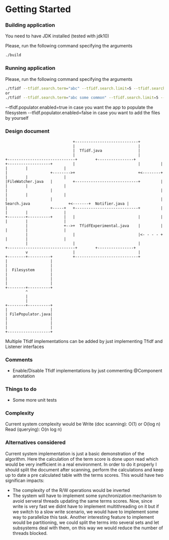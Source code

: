 # Getting Started

### Building application
You need to have JDK installed (tested with jdk10)

Please, run the following command specifying the arguments
```bash
./build
```
### Running application
Please, run the following command specifying the arguments
```bash
./tfidf --tfidf.search.term="abc" --tfidf.search.limit=5 --tfidf.search.period=5000 --tfidf.populator.enabled=true --tfidf.search.dir=/tmp
or
./tfidf --tfidf.search.term="abc some common" --tfidf.search.limit=5 --tfidf.search.period=5000 --tfidf.populator.enabled=true --tfidf.search.dir=/tmp
```
--tfidf.populator.enabled=true in case you want the app to populate the filesystem
--tfidf.populator.enabled=false in case you want to add the files by yourself

### Design document

```
                              +----------------------------+
                              |                            |
                              |  Tfidf.java                |
                              |                            |         +------------------------------+        +----------------+
+-------------------+         |                            |         |                              |        |                |
|                   +-------->+                            +<--------+                              |        |                |
|FileWatcher.java   |         +----------------------------+         |                              |        |                |
|                   |                                                |                              |        |                |
|                   |                                                |  Search.java                 +<-------+  Notifier.java |
|                   +-----+   +----------------------------+         |                              |        |                |
+--------+----------+     |   |                            |         |                              |        |                |
         |                +-->+  TfidfExperimental.java    |         |                              |        |                |
         |                    |                            |<- - - - +                              |        |                |
         |                    |                            |         +------------------------------+        +----------------+
         v                    |                            |
+--------+----------+         +----------------------------+
|                   |
|                   |
|  Filesystem       |
|                   |
|                   |
|                   |
+--------+----------+
         ^
         |
         |
+--------+----------+
|                   |
| FilePopulator.java|
|                   |
|                   |
|                   |
+-------------------+
```

Multiple Tfidf implementations can be added by just implementing Tfidf and Listener interfaces

### Comments
* Enable/Disable Tfidf implementations by just commenting @Component annotation

### Things to do
* Some more unit tests

### Complexity
Current system complexity would be
Write (doc scanning): O(1) or O(log n)
Read (querying): O(n log n)

### Alternatives considered
Current system implementation is just a basic demonstration of the algorithm. Here the calculation of the term score is
done upon read which would be very inefficient in a real environment. In order to do it properly I should split the document
after scanning, perform the calculations and keep up to date a pre calculated table with the terms scores.
This would have two significan impacts:
* The complexity of the R/W operations would be inverted
* The system will have to implement some synchronization mechanism to avoid serveral threads updating the same terms scores.
Now, since write is very fast we didnt have to implement multithreading on it but if we switch to a slow write scenario,
we would have to implement some way to parallelize this task. Another interesting feature to implement would be partitioning,
we could split the terms into several sets and let subsystems deal with them, on this way we would reduce the number of
threads blocked.
